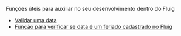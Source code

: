 Funções úteis para auxiliar no seu desenvolvimento dentro do Fluig

- [Validar uma data](validar-data.js)
- [Função para verificar se data é um feriado cadastrado no Fluig](verificar-se-data-esta-cadastrada-nos-feriados.js)
